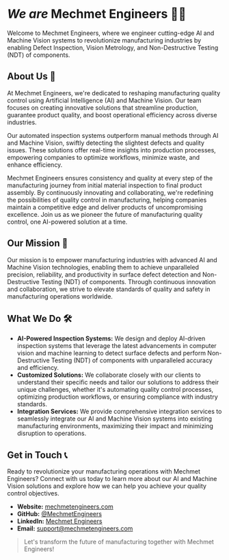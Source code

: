 # *We are* Mechmet Engineers 🙋‍♂️

Welcome to Mechmet Engineers, where we engineer cutting-edge AI and Machine Vision systems to revolutionize manufacturing industries by enabling Defect Inspection, Vision Metrology, and Non-Destructive Testing (NDT) of components.

## About Us 🚀

At Mechmet Engineers, we're dedicated to reshaping manufacturing quality control using Artificial Intelligence (AI) and Machine Vision. Our team focuses on creating innovative solutions that streamline production, guarantee product quality, and boost operational efficiency across diverse industries.

Our automated inspection systems outperform manual methods through AI and Machine Vision, swiftly detecting the slightest defects and quality issues. These solutions offer real-time insights into production processes, empowering companies to optimize workflows, minimize waste, and enhance efficiency.

Mechmet Engineers ensures consistency and quality at every step of the manufacturing journey from initial material inspection to final product assembly. By continuously innovating and collaborating, we're redefining the possibilities of quality control in manufacturing, helping companies maintain a competitive edge and deliver products of uncompromising excellence. Join us as we pioneer the future of manufacturing quality control, one AI-powered solution at a time.

## Our Mission 🌟

Our mission is to empower manufacturing industries with advanced AI and Machine Vision technologies, enabling them to achieve unparalleled precision, reliability, and productivity in surface defect detection and Non-Destructive Testing (NDT) of components. Through continuous innovation and collaboration, we strive to elevate standards of quality and safety in manufacturing operations worldwide.

## What We Do 🛠️

- **AI-Powered Inspection Systems:** We design and deploy AI-driven inspection systems that leverage the latest advancements in computer vision and machine learning to detect surface defects and perform Non-Destructive Testing (NDT) of components with unparalleled accuracy and efficiency.
- **Customized Solutions:** We collaborate closely with our clients to understand their specific needs and tailor our solutions to address their unique challenges, whether it's automating quality control processes, optimizing production workflows, or ensuring compliance with industry standards.
- **Integration Services:** We provide comprehensive integration services to seamlessly integrate our AI and Machine Vision systems into existing manufacturing environments, maximizing their impact and minimizing disruption to operations.

## Get in Touch 📞

Ready to revolutionize your manufacturing operations with Mechmet Engineers? Connect with us today to learn more about our AI and Machine Vision solutions and explore how we can help you achieve your quality control objectives.

- **Website:** [mechmetengineers.com](https://www.mechmetengineers.com)
- **GitHub:** [@MechmetEngineers](https://github.com/mechmet-vision)
- **LinkedIn:** [Mechmet Engineers](https://www.linkedin.com/company/mechmet-engineers)
- **Email:** support@mechmetengineers.com

> Let's transform the future of manufacturing together with Mechmet Engineers!
